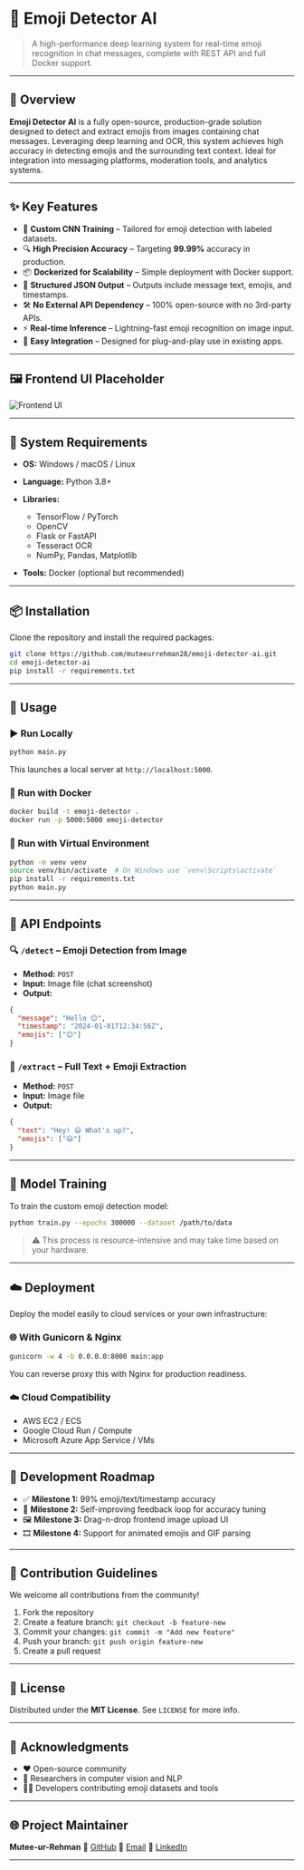 # 🧠 Emoji Detector AI

> A high-performance deep learning system for real-time emoji recognition in chat messages, complete with REST API and full Docker support.

---

## 🚀 Overview

**Emoji Detector AI** is a fully open-source, production-grade solution designed to detect and extract emojis from images containing chat messages. Leveraging deep learning and OCR, this system achieves high accuracy in detecting emojis and the surrounding text context. Ideal for integration into messaging platforms, moderation tools, and analytics systems.

---

## ✨ Key Features

* 🎯 **Custom CNN Training** – Tailored for emoji detection with labeled datasets.
* 🔍 **High Precision Accuracy** – Targeting **99.99%** accuracy in production.
* 📦 **Dockerized for Scalability** – Simple deployment with Docker support.
* 🧾 **Structured JSON Output** – Outputs include message text, emojis, and timestamps.
* 🛠️ **No External API Dependency** – 100% open-source with no 3rd-party APIs.
* ⚡ **Real-time Inference** – Lightning-fast emoji recognition on image input.
* 🔌 **Easy Integration** – Designed for plug-and-play use in existing apps.

---

## 🖼️ Frontend UI Placeholder

![Frontend UI](frontend/assets/ui-screenshot.png)

---

## 🧰 System Requirements

* **OS:** Windows / macOS / Linux
* **Language:** Python 3.8+
* **Libraries:**

  * TensorFlow / PyTorch
  * OpenCV
  * Flask or FastAPI
  * Tesseract OCR
  * NumPy, Pandas, Matplotlib
* **Tools:** Docker (optional but recommended)

---

## 📦 Installation

Clone the repository and install the required packages:

```bash
git clone https://github.com/muteeurrehman28/emoji-detector-ai.git
cd emoji-detector-ai
pip install -r requirements.txt
```

---

## 🧪 Usage

### ▶️ Run Locally

```bash
python main.py
```

This launches a local server at `http://localhost:5000`.

### 🐳 Run with Docker

```bash
docker build -t emoji-detector .
docker run -p 5000:5000 emoji-detector
```

### 🧿 Run with Virtual Environment

```bash
python -m venv venv
source venv/bin/activate  # On Windows use `venv\Scripts\activate`
pip install -r requirements.txt
python main.py
```

---

## 📡 API Endpoints

### 🔍 `/detect` – Emoji Detection from Image

* **Method:** `POST`
* **Input:** Image file (chat screenshot)
* **Output:**

```json
{
  "message": "Hello 😊",
  "timestamp": "2024-01-01T12:34:56Z",
  "emojis": ["😊"]
}
```

### 🧾 `/extract` – Full Text + Emoji Extraction

* **Method:** `POST`
* **Input:** Image file
* **Output:**

```json
{
  "text": "Hey! 😃 What's up?",
  "emojis": ["😃"]
}
```

---

## 🧠 Model Training

To train the custom emoji detection model:

```bash
python train.py --epochs 300000 --dataset /path/to/data
```

> ⚠️ This process is resource-intensive and may take time based on your hardware.

---

## ☁️ Deployment

Deploy the model easily to cloud services or your own infrastructure:

### 🌐 With Gunicorn & Nginx

```bash
gunicorn -w 4 -b 0.0.0.0:8000 main:app
```

You can reverse proxy this with Nginx for production readiness.

### ☁️ Cloud Compatibility

* AWS EC2 / ECS
* Google Cloud Run / Compute
* Microsoft Azure App Service / VMs

---

## 📅 Development Roadmap

* ✅ **Milestone 1:** 99% emoji/text/timestamp accuracy
* 🔄 **Milestone 2:** Self-improving feedback loop for accuracy tuning
* 🖼️ **Milestone 3:** Drag-n-drop frontend image upload UI
* 🎞️ **Milestone 4:** Support for animated emojis and GIF parsing

---

## 🤝 Contribution Guidelines

We welcome all contributions from the community!

1. Fork the repository
2. Create a feature branch: `git checkout -b feature-new`
3. Commit your changes: `git commit -m "Add new feature"`
4. Push your branch: `git push origin feature-new`
5. Create a pull request

---

## 📄 License

Distributed under the **MIT License**. See `LICENSE` for more info.

---

## 🙏 Acknowledgments

* ❤️ Open-source community
* 🧠 Researchers in computer vision and NLP
* 👨‍💻 Developers contributing emoji datasets and tools

---

## 🌐 Project Maintainer

**Mutee-ur-Rehman**
🔗 [GitHub](https://github.com/muteeurrehman28)
📧 [Email](mailto:muteeurrehman28@gmail.com)
💼 [LinkedIn](https://www.linkedin.com/in/muteeurrehman28)

---
